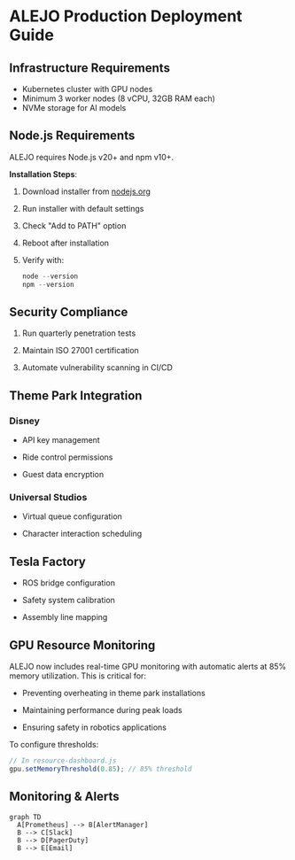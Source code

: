 # ALEJO Production Deployment Guide

## Infrastructure Requirements

- Kubernetes cluster with GPU nodes
- Minimum 3 worker nodes (8 vCPU, 32GB RAM each)
- NVMe storage for AI models

## Node.js Requirements

ALEJO requires Node.js v20+ and npm v10+.

**Installation Steps**:

1. Download installer from [nodejs.org](https://nodejs.org)

2. Run installer with default settings

3. Check "Add to PATH" option

4. Reboot after installation

5. Verify with:

   ```powershell
   node --version
   npm --version
   ```

## Security Compliance

1. Run quarterly penetration tests

2. Maintain ISO 27001 certification

3. Automate vulnerability scanning in CI/CD

## Theme Park Integration

### Disney

- API key management

- Ride control permissions

- Guest data encryption

### Universal Studios

- Virtual queue configuration

- Character interaction scheduling

## Tesla Factory

- ROS bridge configuration

- Safety system calibration

- Assembly line mapping

## GPU Resource Monitoring

ALEJO now includes real-time GPU monitoring with automatic alerts at 85% memory utilization. This is critical for:

- Preventing overheating in theme park installations

- Maintaining performance during peak loads

- Ensuring safety in robotics applications

To configure thresholds:

```javascript
// In resource-dashboard.js
gpu.setMemoryThreshold(0.85); // 85% threshold
```

## Monitoring & Alerts

```mermaid
graph TD
  A[Prometheus] --> B[AlertManager]
  B --> C[Slack]
  B --> D[PagerDuty]
  B --> E[Email]
```
